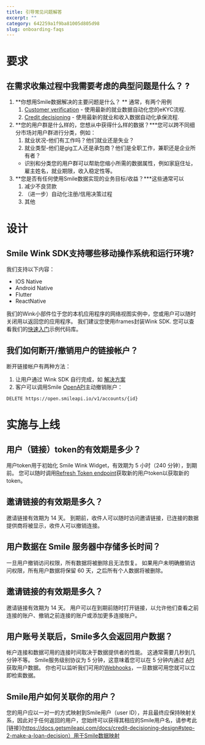```yaml
---
title: 引导常见问题解答
excerpt: ""  
category: 642259a1f9ba81005d805d98
slug: onboarding-faqs
---
```


# 要求

## 在需求收集过程中我需要考虑的典型问题是什么？ ?

1. **你想用Smile数据解决的主要问题是什么？ ** 通常，有两个用例
    1. [Customer verification](/docs/customer-verification-design) - 使用最新的就业数据自动化您的eKYC流程.
    2. [Credit decisioning](/docs/credit-decisioning-design) - 使用最新的就业和收入数据自动化承保流程.
2. **您的用户群是什么样的，您想从中获得什么样的数据？***您可以跨不同细分市场对用户群进行分类，例如：
    1. 就业状况-他们有工作吗？他们就业还是失业？
    2. 就业类型-他们是gig工人还是承包商？他们是全职工作，兼职还是企业所有者？
    - 识别和分类您的用户群可以帮助您缩小所需的数据属性，例如家庭住址，雇主姓名，就业期限，收入稳定性等。
3. **您是否有任何使用Smile数据实现的业务目标/收益？***这些通常可以
    1. 减少不良贷款
    2. （进一步）自动化注册/信用决策过程
    3. 其他

# 设计

## Smile Wink SDK支持哪些移动操作系统和运行环境?

我们支持以下内容：

- IOS Native
- Android Native
- Flutter
- ReactNative

我们的Wink小部件位于您的本机应用程序的网络视图实例中，您或用户可以随时关闭用以返回您的应用程序。 我们建议您使用iframes封装Wink SDK. 您可以查看我们的[快速入门](https://github.com/SmileAPI/quickstart)示例代码库。

## 我们如何断开/撤销用户的链接帐户？

断开链接帐户有两种方法：

1. 让用户通过 Wink SDK 自行完成，如 [解决方案](https://docs.getsmileapi.com/docs/customer-verification-design#how-can-a-user-disconnect-their-account)
2. 客户可以调用Smile [OpenAPI](https://docs.getsmileapi.com/reference/delete-account)主动撤销账户：

```curl curl
DELETE https://open.smileapi.io/v1/accounts/{id}
```



# 实施与上线

## 用户（链接）token的有效期是多少？

用户token用于初始化 Smile Wink Widget，有效期为 5 小时（240 分钟），到期前。 您可以随时调用[Refresh Token endpoint](https://docs.getsmileapi.com/reference/create-token-1)获取新的用户token以获取新的token。

## 邀请链接的有效期是多久？

邀请链接有效期为 14 天。 到期前，收件人可以随时访问邀请链接，已连接的数据提供商将被显示，收件人可以撤销连接。

## 用户数据在 Smile 服务器中存储多长时间？

一旦用户撤销访问权限，所有数据将被删除且无法恢复。 如果用户未明确撤销访问权限，所有用户数据将保留 60 天，之后所有个人数据将被删除。

## 邀请链接的有效期是多久？

邀请链接有效期为 14 天。 用户可以在到期前随时打开链接，以允许他们查看之前连接的账户、撤销之前连接的账户或添加更多连接账户。

## 用户账号关联后，Smile多久会返回用户数据？

帐户连接和数据可用的连接时间取决于数据提供者的性能。 这通常需要几秒到几分钟不等。 Smile服务级别协议为 5 分钟，这意味着您可以在 5 分钟内通过 [API](https://docs.getsmileapi.com/reference/) 获取用户数据。
你也可以监听我们可用的[Webhooks](https://docs.getsmileapi.com/reference/webhooks)，一旦数据可用您就可以立即检索数据。

## Smile用户如何关联你的用户？

您的用户应以一对一的方式映射到Smile用户（user ID），并且最终应保持映射关系，因此对于任何返回的用户，您始终可以获得其相应的Smile用户名，请参考此[链接](https://docs.getsmileapi.com/docs/credit-decisioning-design#step-2-make-a-loan-decision）用于Smile数据映射
